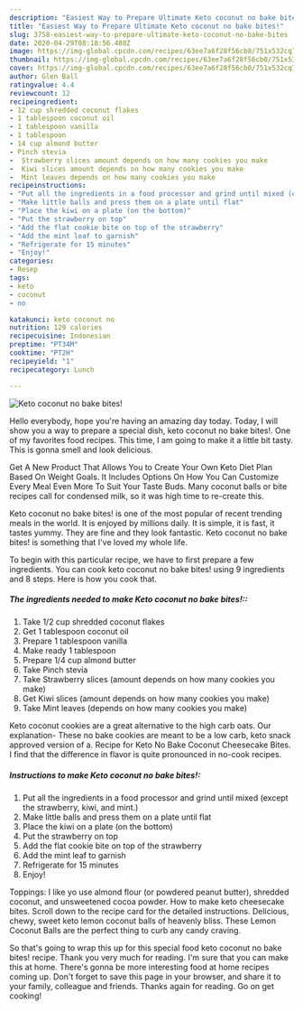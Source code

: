 ```yaml
---
description: "Easiest Way to Prepare Ultimate Keto coconut no bake bites!"
title: "Easiest Way to Prepare Ultimate Keto coconut no bake bites!"
slug: 3758-easiest-way-to-prepare-ultimate-keto-coconut-no-bake-bites
date: 2020-04-29T08:18:56.488Z
image: https://img-global.cpcdn.com/recipes/63ee7a6f28f56cb0/751x532cq70/keto-coconut-no-bake-bites-recipe-main-photo.jpg
thumbnail: https://img-global.cpcdn.com/recipes/63ee7a6f28f56cb0/751x532cq70/keto-coconut-no-bake-bites-recipe-main-photo.jpg
cover: https://img-global.cpcdn.com/recipes/63ee7a6f28f56cb0/751x532cq70/keto-coconut-no-bake-bites-recipe-main-photo.jpg
author: Glen Ball
ratingvalue: 4.4
reviewcount: 12
recipeingredient:
- 12 cup shredded coconut flakes
- 1 tablespoon coconut oil
- 1 tablespoon vanilla
- 1 tablespoon
- 14 cup almond butter
- Pinch stevia
-  Strawberry slices amount depends on how many cookies you make
-  Kiwi slices amount depends on how many cookies you make
-  Mint leaves depends on how many cookies you make
recipeinstructions:
- "Put all the ingredients in a food processor and grind until mixed (except the strawberry, kiwi, and mint.)"
- "Make little balls and press them on a plate until flat"
- "Place the kiwi on a plate (on the bottom)"
- "Put the strawberry on top"
- "Add the flat cookie bite on top of the strawberry"
- "Add the mint leaf to garnish"
- "Refrigerate for 15 minutes"
- "Enjoy!"
categories:
- Resep
tags:
- keto
- coconut
- no

katakunci: keto coconut no
nutrition: 129 calories
recipecuisine: Indonesian
preptime: "PT34M"
cooktime: "PT2H"
recipeyield: "1"
recipecategory: Lunch

---
```



![Keto coconut no bake bites!](https://img-global.cpcdn.com/recipes/63ee7a6f28f56cb0/751x532cq70/keto-coconut-no-bake-bites-recipe-main-photo.jpg)

Hello everybody, hope you're having an amazing day today. Today, I will show you a way to prepare a special dish, keto coconut no bake bites!. One of my favorites food recipes. This time, I am going to make it a little bit tasty. This is gonna smell and look delicious.

Get A New Product That Allows You to Create Your Own Keto Diet Plan Based On Weight Goals. It Includes Options On How You Can Customize Every Meal Even More To Suit Your Taste Buds. Many coconut balls or bite recipes call for condensed milk, so it was high time to re-create this.

Keto coconut no bake bites! is one of the most popular of recent trending meals in the world. It is enjoyed by millions daily. It is simple, it is fast, it tastes yummy. They are fine and they look fantastic. Keto coconut no bake bites! is something that I've loved my whole life.


To begin with this particular recipe, we have to first prepare a few ingredients. You can cook keto coconut no bake bites! using 9 ingredients and 8 steps. Here is how you cook that.

##### The ingredients needed to make Keto coconut no bake bites!::

1. Take 1/2 cup shredded coconut flakes
1. Get 1 tablespoon coconut oil
1. Prepare 1 tablespoon vanilla
1. Make ready 1 tablespoon
1. Prepare 1/4 cup almond butter
1. Take Pinch stevia
1. Take  Strawberry slices (amount depends on how many cookies you make)
1. Get  Kiwi slices (amount depends on how many cookies you make)
1. Take  Mint leaves (depends on how many cookies you make)


Keto coconut cookies are a great alternative to the high carb oats. Our explanation- These no bake cookies are meant to be a low carb, keto snack approved version of a. Recipe for Keto No Bake Coconut Cheesecake Bites. I find that the difference in flavor is quite pronounced in no-cook recipes. 

##### Instructions to make Keto coconut no bake bites!:

1. Put all the ingredients in a food processor and grind until mixed (except the strawberry, kiwi, and mint.)
1. Make little balls and press them on a plate until flat
1. Place the kiwi on a plate (on the bottom)
1. Put the strawberry on top
1. Add the flat cookie bite on top of the strawberry
1. Add the mint leaf to garnish
1. Refrigerate for 15 minutes
1. Enjoy!


Toppings: I like yo use almond flour (or powdered peanut butter), shredded coconut, and unsweetened cocoa powder. How to make keto cheesecake bites. Scroll down to the recipe card for the detailed instructions. Delicious, chewy, sweet keto lemon coconut balls of heavenly bliss. These Lemon Coconut Balls are the perfect thing to curb any candy craving. 

So that's going to wrap this up for this special food keto coconut no bake bites! recipe. Thank you very much for reading. I'm sure that you can make this at home. There's gonna be more interesting food at home recipes coming up. Don't forget to save this page in your browser, and share it to your family, colleague and friends. Thanks again for reading. Go on get cooking!

